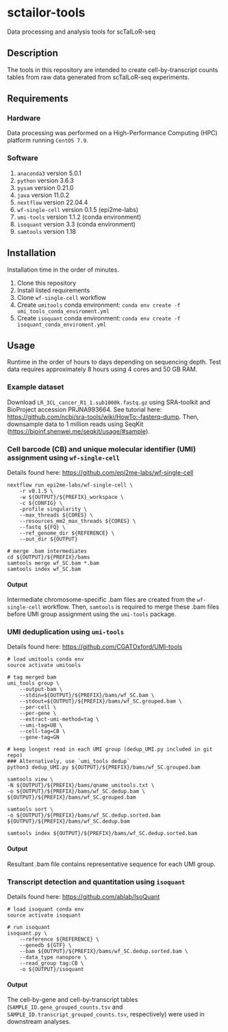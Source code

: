 # sctailor-tools
Data processing and analysis tools for scTaILoR-seq

## Description
The tools in this repository are intended to create cell-by-transcript counts tables from raw data generated from scTaILoR-seq experiments.

## Requirements
### Hardware
Data processing was performed on a High-Performance Computing (HPC) platform running `CentOS 7.9`.

### Software
1) `anaconda3` version 5.0.1
2) `python` version 3.6.3
3) `pysam` version 0.21.0
4) `java` version 11.0.2
5) `nextflow` version 22.04.4
8) `wf-single-cell` version 0.1.5 (epi2me-labs)
9) `umi-tools` version 1.1.2 (conda environment)
10) `isoquant` version 3.3 (conda environment)
11) `samtools` version 1.18

## Installation
Installation time in the order of minutes.

1) Clone this repository
2) Install listed requirements
3) Clone `wf-single-cell` workflow
4) Create `umitools` conda environment: `conda env create -f umi_tools_conda_enviroment.yml`
5) Create `isoquant` conda environment: `conda env create -f isoquant_conda_enviroment.yml`

## Usage
Runtime in the order of hours to days depending on sequencing depth. Test data requires approximately 8 hours using 4 cores and 50 GB RAM. 

### Example dataset
Download `LR_3CL_cancer_R1_1.sub1000k.fastq.gz` using SRA-toolkit and BioProject accession PRJNA993664. See tutorial here: https://github.com/ncbi/sra-tools/wiki/HowTo:-fasterq-dump. Then, downsample data to 1 million reads using SeqKit (https://bioinf.shenwei.me/seqkit/usage/#sample).

### Cell barcode (CB) and unique molecular identifier (UMI) assignment using `wf-single-cell`
Details found here: https://github.com/epi2me-labs/wf-single-cell
```
nextflow run epi2me-labs/wf-single-cell \
    -r v0.1.5 \
    -w ${OUTPUT}/${PREFIX}_workspace \
    -c ${CONFIG} \
    -profile singularity \
    --max_threads ${CORES} \
    --resources_mm2_max_threads ${CORES} \
    --fastq ${FQ} \
    --ref_genome_dir ${REFERENCE} \
    --out_dir ${OUTPUT}

# merge .bam intermediates
cd ${OUTPUT}/${PREFIX}/bams
samtools merge wf_SC.bam *.bam
samtools index wf_SC.bam
```
#### Output
Intermediate chromosome-specific .bam files are created from the `wf-single-cell` workflow. Then, `samtools` is required to merge these .bam files before UMI group assignment using the `umi-tools` package.

### UMI deduplication using `umi-tools`
Details found here: https://github.com/CGATOxford/UMI-tools
```
# load umitools conda env
source activate umitools

# tag merged bam
umi_tools group \
    --output-bam \
    --stdin=${OUTPUT}/${PREFIX}/bams/wf_SC.bam \
    --stdout=${OUTPUT}/${PREFIX}/bams/wf_SC.grouped.bam \
    --per-cell \
    --per-gene \
    --extract-umi-method=tag \
    --umi-tag=UB \
    --cell-tag=CB \
    --gene-tag=GN

# keep longest read in each UMI group (dedup_UMI.py included in git repo)
### Alternatively, use `umi_tools dedup`
python3 dedup_UMI.py ${OUTPUT}/${PREFIX}/bams/wf_SC.grouped.bam

samtools view \
-N ${OUTPUT}/${PREFIX}/bams/qname_umitools.txt \
-o ${OUTPUT}/${PREFIX}/bams/wf_SC.dedup.bam \
${OUTPUT}/${PREFIX}/bams/wf_SC.grouped.bam

samtools sort \
-o ${OUTPUT}/${PREFIX}/bams/wf_SC.dedup.sorted.bam
${OUTPUT}/${PREFIX}/bams/wf_SC.dedup.bam

samtools index ${OUTPUT}/${PREFIX}/bams/wf_SC.dedup.sorted.bam
```
#### Output
Resultant .bam file contains representative sequence for each UMI group.

### Transcript detection and quantitation using `isoquant`
Details found here: https://github.com/ablab/IsoQuant
```
# load isoquant conda env
source activate isoquant

# run isoquant
isoquant.py \
    --reference ${REFERENCE} \
    --genedb ${GTF} \
    --bam ${OUTPUT}/${PREFIX}/bams/wf_SC.dedup.sorted.bam \
    --data_type nanopore \
    --read_group tag:CB \
    -o ${OUTPUT}/isoquant
```
#### Output
The cell-by-gene and cell-by-transcript tables (`SAMPLE_ID.gene_grouped_counts.tsv` and `SAMPLE_ID.transcript_grouped_counts.tsv`, respectively) were used in downstream analyses. 
